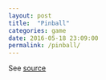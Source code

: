 ```yaml
---
layout: post
title:  "Pinball"
categories: game
date: 2016-05-18 23:09:00
permalink: /pinball/
---
```


<script src="/javascripts/pinball/phaser.min.js"></script>
<script src="/javascripts/pinball/main.js"></script>
<div id="container"></div>
<script src="/javascripts/pinball/main.js"></script>
<script>
var game = new Phaser.Game(450, 800, Phaser.AUTO, 'container');
game.state.add('Menu', Pinball.Menu);
game.state.add('Main', Pinball.Main);
game.state.add('Loader', Pinball.Loader);
game.state.start('Menu');
</script>

See [source](https://github.com/go717franciswang/pinball)

